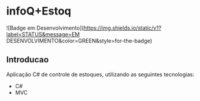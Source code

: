 # infoQ+Estoq
![Badge em Desenvolvimento](https://img.shields.io/static/v1?label=STATUS&message=EM DESENVOLVIMENTO&color=GREEN&style=for-the-badge)
## Introducao
Aplicação C# de controle de estoques, utilizando as seguintes tecnologias:
* C#
* MVC
